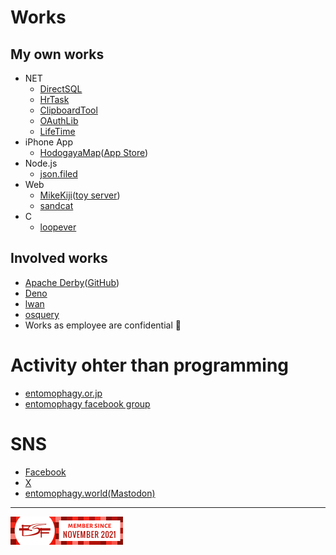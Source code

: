 # Works
## My own works
* NET
  * [DirectSQL](https://github.com/DirectSQL/DirectSQL)
  * [HrTask](https://github.com/DirectSQL/HrTask)
  * [ClipboardTool](https://github.com/7k8m/ClipboardTool)
  * [OAuthLib](https://github.com/7k8m/OAuthLib)
  * [LifeTime](https://github.com/7k8m/LifeTime)
* iPhone App
  * [HodogayaMap](https://www.facebook.com/hodomap/)([App Store](https://apps.apple.com/jp/app/保土ケ谷歴史歩き/id720126011))
* Node.js
  * [json.filed](https://github.com/7k8m/json.filed)
* Web
  * [MikeKiji](https://github.com/7k8m/mikekiji)([toy server](https://toy.7k8m.com/mikekiji_pict/))
  * [sandcat](https://github.com/7k8m/sandcat)
* C
  * [loopever](https://github.com/7k8m/loopever)

## Involved works
* [Apache Derby](http://db.apache.org/derby/)([GitHub](https://github.com/apache/derby))
* [Deno](https://github.com/denoland/deno)
* [lwan](https://github.com/lpereira/lwan)
* [osquery](https://github.com/osquery/osquery)
* Works as employee are confidential 🙊

# Activity ohter than programming
* [entomophagy.or.jp](https://www.entomophagy.or.jp/)
* [entomophagy facebook group](https://www.facebook.com/groups/entomophagy)

# SNS
* [Facebook](https://www.facebook.com/Tomohito.Nakayama)
* [X](https://x.com/7k8m)
* [entomophagy.world(Mastodon)](https://entomophagy.world/@7k8m)

---
[![FSF member from Nov 2021](5734680.png)](https://www.fsf.org/)

